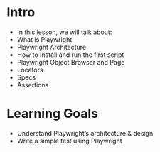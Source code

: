 # Intro
- In this lesson, we will talk about:
- What is Playwright
- Playwright Architecture
- How to Install and run the first script
- Playwright Object Browser and Page
- Locators
- Specs
- Assertions

# Learning Goals
- Understand Playwright’s architecture & design
- Write a simple test using Playwright
